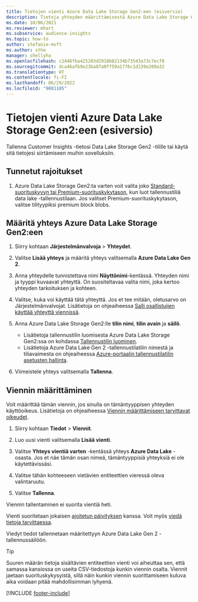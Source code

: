 ```yaml
---
title: Tietojen vienti Azure Data Lake Storage Gen2:een (esiversio)
description: Tietoja yhteyden määrittämisestä Azure Data Lake Storage Gen2:een.
ms.date: 10/06/2021
ms.reviewer: mhart
ms.subservice: audience-insights
ms.topic: how-to
author: stefanie-msft
ms.author: sthe
manager: shellyha
ms.openlocfilehash: c2446fba425203d2910b82134b73543a73c7ecf8
ms.sourcegitcommit: dca46afb9e23ba87a0ff59a1776c1d139e209a32
ms.translationtype: HT
ms.contentlocale: fi-FI
ms.lasthandoff: 06/29/2022
ms.locfileid: "9081105"
---
```

# <a name="export-data-to-azure-data-lake-storage-gen2-preview"></a>Tietojen vienti Azure Data Lake Storage Gen2:een (esiversio)

Tallenna Customer Insights -tietosi Data Lake Storage Gen2 -tilille tai käytä sitä tietojesi siirtämiseen muihin sovelluksiin.

## <a name="known-limitations"></a>Tunnetut rajoitukset

1. Azure Data Lake Storage Gen2:ta varten voit valita joko [Standard-suorituskyvyn tai Premium-suorituskykytason](/azure/storage/blobs/create-data-lake-storage-account), kun luot tallennustiliä data lake -tallennustilaan. Jos valitset Premium-suorituskykytason, valitse tilityypiksi premium block blobs.

## <a name="set-up-the-connection-to-azure-data-lake-storage-gen2"></a>Määritä yhteys Azure Data Lake Storage Gen2:een

1. Siirry kohtaan **Järjestelmänvalvoja** > **Yhteydet**.

1. Valitse **Lisää yhteys** ja määritä yhteys valitsemalla **Azure Data Lake Gen 2**.

1. Anna yhteydelle tunnistettava nimi **Näyttönimi**-kentässä. Yhteyden nimi ja tyyppi kuvaavat yhteyttä. On suositeltavaa valita nimi, joka kertoo yhteyden tarkoituksen ja kohteen.

1. Valitse, kuka voi käyttää tätä yhteyttä. Jos et tee mitään, oletusarvo on Järjestelmänvalvojat. Lisätietoja on ohjeaiheessa [Salli osallistujien käyttää yhteyttä viennissä](connections.md#allow-contributors-to-use-a-connection-for-exports).

1. Anna Azure Data Lake Storage Gen2:lle **tilin nimi**, **tilin avain** ja **säilö**.
    - Lisätietoja tallennustilin luomisesta Azure Data Lake Storage Gen2:ssa on kohdassa [Tallennustilin luominen](/azure/storage/blobs/create-data-lake-storage-account). 
    - Lisätietoja Azure Data Lake Gen 2 -tallennustilatilin nimestä ja tiliavaimesta on ohjeaiheessa [Azure-portaalin tallennustilatilin asetusten hallinta](/azure/storage/common/storage-account-manage).

1. Viimeistele yhteys valitsemalla **Tallenna**.

## <a name="configure-an-export"></a>Viennin määrittäminen

Voit määrittää tämän viennin, jos sinulla on tämäntyyppisen yhteyden käyttöoikeus. Lisätietoja on ohjeaiheessa [Viennin määrittämiseen tarvittavat oikeudet](export-destinations.md#set-up-a-new-export).

1. Siirry kohtaan **Tiedot** > **Viennit**.

1. Luo uusi vienti valitsemalla **Lisää vienti**.

1. Valitse **Yhteys vientiä varten** -kentässä yhteys **Azure Data Lake** -osasta. Jos et näe tämän osan nimeä, tämäntyyppisiä yhteyksiä ei ole käytettävissäsi.

1. Valitse tähän kohteeseen vietävien entiteettien vieressä oleva valintaruutu.

1. Valitse **Tallenna**.

Viennin tallentaminen ei suorita vientiä heti.

Vienti suoritetaan jokaisen [ajoitetun päivityksen](system.md#schedule-tab) kanssa.
Voit myös [viedä tietoja tarvittaessa](export-destinations.md#run-exports-on-demand).

Viedyt tiedot tallennetaan määritettyyn Azure Data Lake Gen 2 -tallennussäilöön.

> [!TIP]
> Suuren määrän tietoja sisältävien entiteettien vienti voi aiheuttaa sen, että samassa kansiossa on useita CSV-tiedostoja kunkin viennin osalta. Viennit jaetaan suorituskykysyistä, sillä näin kunkin viennin suorittamiseen kuluva aika voidaan pitää mahdollisimman lyhyenä.

[!INCLUDE [footer-include](includes/footer-banner.md)]
